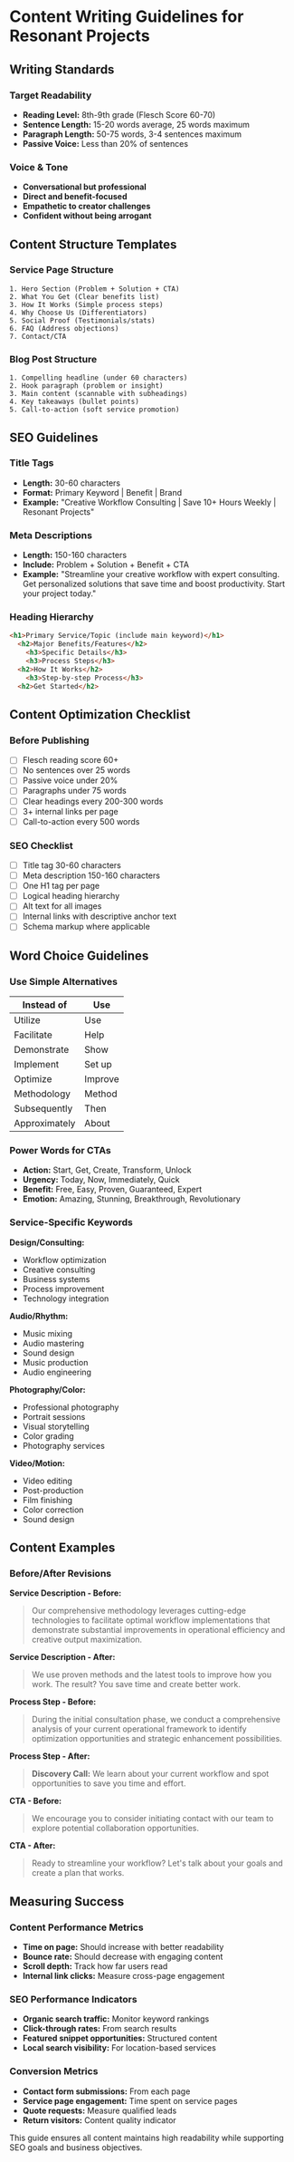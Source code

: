 # Content Writing Guidelines for Resonant Projects

## Writing Standards

### Target Readability
- **Reading Level:** 8th-9th grade (Flesch Score 60-70)
- **Sentence Length:** 15-20 words average, 25 words maximum
- **Paragraph Length:** 50-75 words, 3-4 sentences maximum
- **Passive Voice:** Less than 20% of sentences

### Voice & Tone
- **Conversational but professional**
- **Direct and benefit-focused**
- **Empathetic to creator challenges**
- **Confident without being arrogant**

## Content Structure Templates

### Service Page Structure
```
1. Hero Section (Problem + Solution + CTA)
2. What You Get (Clear benefits list)
3. How It Works (Simple process steps)
4. Why Choose Us (Differentiators)
5. Social Proof (Testimonials/stats)
6. FAQ (Address objections)
7. Contact/CTA
```

### Blog Post Structure
```
1. Compelling headline (under 60 characters)
2. Hook paragraph (problem or insight)
3. Main content (scannable with subheadings)
4. Key takeaways (bullet points)
5. Call-to-action (soft service promotion)
```

## SEO Guidelines

### Title Tags
- **Length:** 30-60 characters
- **Format:** Primary Keyword | Benefit | Brand
- **Example:** "Creative Workflow Consulting | Save 10+ Hours Weekly | Resonant Projects"

### Meta Descriptions  
- **Length:** 150-160 characters
- **Include:** Problem + Solution + Benefit + CTA
- **Example:** "Streamline your creative workflow with expert consulting. Get personalized solutions that save time and boost productivity. Start your project today."

### Heading Hierarchy
```html
<h1>Primary Service/Topic (include main keyword)</h1>
  <h2>Major Benefits/Features</h2>
    <h3>Specific Details</h3>
    <h3>Process Steps</h3>
  <h2>How It Works</h2>
    <h3>Step-by-step Process</h3>
  <h2>Get Started</h2>
```

## Content Optimization Checklist

### Before Publishing
- [ ] Flesch reading score 60+
- [ ] No sentences over 25 words
- [ ] Passive voice under 20%
- [ ] Paragraphs under 75 words
- [ ] Clear headings every 200-300 words
- [ ] 3+ internal links per page
- [ ] Call-to-action every 500 words

### SEO Checklist
- [ ] Title tag 30-60 characters
- [ ] Meta description 150-160 characters  
- [ ] One H1 tag per page
- [ ] Logical heading hierarchy
- [ ] Alt text for all images
- [ ] Internal links with descriptive anchor text
- [ ] Schema markup where applicable

## Word Choice Guidelines

### Use Simple Alternatives

| Instead of | Use |
|------------|-----|
| Utilize | Use |
| Facilitate | Help |
| Demonstrate | Show |
| Implement | Set up |
| Optimize | Improve |
| Methodology | Method |
| Subsequently | Then |
| Approximately | About |

### Power Words for CTAs
- **Action:** Start, Get, Create, Transform, Unlock
- **Urgency:** Today, Now, Immediately, Quick
- **Benefit:** Free, Easy, Proven, Guaranteed, Expert
- **Emotion:** Amazing, Stunning, Breakthrough, Revolutionary

### Service-Specific Keywords

**Design/Consulting:**
- Workflow optimization
- Creative consulting  
- Business systems
- Process improvement
- Technology integration

**Audio/Rhythm:**
- Music mixing
- Audio mastering
- Sound design
- Music production
- Audio engineering

**Photography/Color:**
- Professional photography
- Portrait sessions
- Visual storytelling
- Color grading
- Photography services

**Video/Motion:**
- Video editing
- Post-production
- Film finishing
- Color correction
- Sound design

## Content Examples

### Before/After Revisions

**Service Description - Before:**
> Our comprehensive methodology leverages cutting-edge technologies to facilitate optimal workflow implementations that demonstrate substantial improvements in operational efficiency and creative output maximization.

**Service Description - After:**
> We use proven methods and the latest tools to improve how you work. The result? You save time and create better work.

**Process Step - Before:**
> During the initial consultation phase, we conduct a comprehensive analysis of your current operational framework to identify optimization opportunities and strategic enhancement possibilities.

**Process Step - After:**  
> **Discovery Call:** We learn about your current workflow and spot opportunities to save you time and effort.

**CTA - Before:**
> We encourage you to consider initiating contact with our team to explore potential collaboration opportunities.

**CTA - After:**
> Ready to streamline your workflow? Let's talk about your goals and create a plan that works.

## Measuring Success

### Content Performance Metrics
- **Time on page:** Should increase with better readability
- **Bounce rate:** Should decrease with engaging content
- **Scroll depth:** Track how far users read
- **Internal link clicks:** Measure cross-page engagement

### SEO Performance Indicators
- **Organic search traffic:** Monitor keyword rankings
- **Click-through rates:** From search results
- **Featured snippet opportunities:** Structured content
- **Local search visibility:** For location-based services

### Conversion Metrics
- **Contact form submissions:** From each page
- **Service page engagement:** Time spent on service pages
- **Quote requests:** Measure qualified leads
- **Return visitors:** Content quality indicator

This guide ensures all content maintains high readability while supporting SEO goals and business objectives.